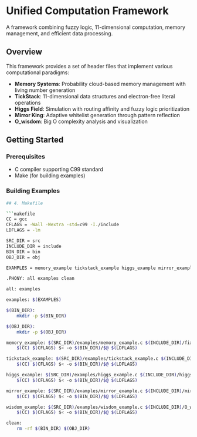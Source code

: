 # Unified Computation Framework

A framework combining fuzzy logic, 11-dimensional computation, memory management, and efficient data processing.

## Overview

This framework provides a set of header files that implement various computational paradigms:

- **Memory Systems**: Probability cloud-based memory management with living number generation
- **TickStack**: 11-dimensional data structures and electron-free literal operations
- **Higgs Field**: Simulation with routing affinity and fuzzy logic prioritization
- **Mirror King**: Adaptive whitelist generation through pattern reflection
- **O_wisdom**: Big O complexity analysis and visualization

## Getting Started

### Prerequisites

- C compiler supporting C99 standard
- Make (for building examples)

### Building Examples

```bash
## 4. Makefile

```makefile
CC = gcc
CFLAGS = -Wall -Wextra -std=c99 -I./include
LDFLAGS = -lm

SRC_DIR = src
INCLUDE_DIR = include
BIN_DIR = bin
OBJ_DIR = obj

EXAMPLES = memory_example tickstack_example higgs_example mirror_example wisdom_example

.PHONY: all examples clean

all: examples

examples: $(EXAMPLES)

$(BIN_DIR):
	mkdir -p $(BIN_DIR)

$(OBJ_DIR):
	mkdir -p $(OBJ_DIR)

memory_example: $(SRC_DIR)/examples/memory_example.c $(INCLUDE_DIR)/fixed_memory_systems.h | $(BIN_DIR)
	$(CC) $(CFLAGS) $< -o $(BIN_DIR)/$@ $(LDFLAGS)

tickstack_example: $(SRC_DIR)/examples/tickstack_example.c $(INCLUDE_DIR)/fixed_tickstack_11d.h | $(BIN_DIR)
	$(CC) $(CFLAGS) $< -o $(BIN_DIR)/$@ $(LDFLAGS)

higgs_example: $(SRC_DIR)/examples/higgs_example.c $(INCLUDE_DIR)/higgs_king.h | $(BIN_DIR)
	$(CC) $(CFLAGS) $< -o $(BIN_DIR)/$@ $(LDFLAGS)

mirror_example: $(SRC_DIR)/examples/mirror_example.c $(INCLUDE_DIR)/mirror_king.h $(INCLUDE_DIR)/junk_warrior.h | $(BIN_DIR)
	$(CC) $(CFLAGS) $< -o $(BIN_DIR)/$@ $(LDFLAGS)

wisdom_example: $(SRC_DIR)/examples/wisdom_example.c $(INCLUDE_DIR)/O_wisdom.h | $(BIN_DIR)
	$(CC) $(CFLAGS) $< -o $(BIN_DIR)/$@ $(LDFLAGS)

clean:
	rm -rf $(BIN_DIR) $(OBJ_DIR)
